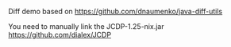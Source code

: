 Diff demo based on https://github.com/dnaumenko/java-diff-utils

You need to manually link the JCDP-1.25-nix.jar
https://github.com/dialex/JCDP
